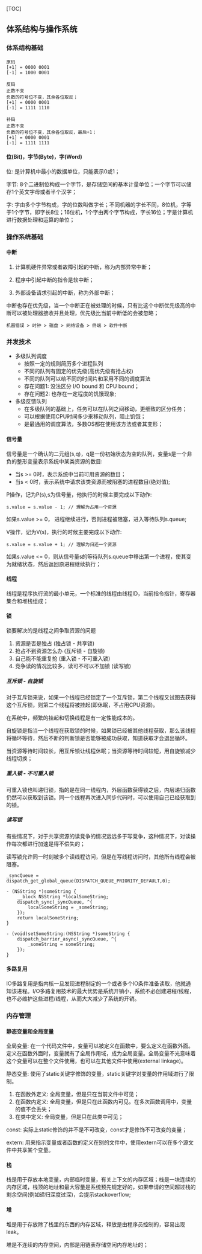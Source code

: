 [TOC]

## 体系结构与操作系统

### 体系结构基础

```
原码
[+1] = 0000 0001
[-1] = 1000 0001

反码
正数不变
负数的符号位不变，其余各位取反；
[+1] = 0000 0001
[-1] = 1111 1110

补码
正数不变
负数的符号位不变，其余各位取反，最后+1；
[+1] = 0000 0001
[-1] = 1111 1111
```

#### 位(Bit)，字节(Byte)，字(Word)

位: 是计算机中最小的数据单位，只能表示0或1；

字节: 8个二进制位构成一个字节，是存储空间的基本计量单位；一个字节可以储存1个英文字母或者半个汉字；

字: 字由多个字节构成，字的位数叫做字长；不同机器的字长不同，8位机，字等于1个字节，即字长8位；16位机，1个字由两个字节构成，字长16位；字是计算机进行数据处理和运算的单位；

### 操作系统基础

#### 中断

1. 计算机硬件异常或者故障引起的中断，称为内部异常中断；

2. 程序中引起中断的指令是软中断；

3. 外部设备请求引起的中断，称为外部中断；

中断也存在优先级，当一个中断正在被处理的时候，只有比这个中断优先级高的中断可以被处理器接收并且处理，优先级比当前中断低的会被忽略；

	机器错误 > 时钟 > 磁盘 > 网络设备 > 终端 > 软件中断
	
### 并发技术

* 多级队列调度
	* 按照一定的规则简历多个进程队列
	* 不同的队列有固定的优先级(高优先级有抢占权)
	* 不同的队列可以给不同的时间片和采用不同的调度算法
	* 存在问题1: 没法区分 I/O bound 和 CPU bound；
	* 存在问题2: 也存在一定程度的饥饿现象;
* 多级反馈队列
	* 在多级队列的基础上，任务可以在队列之间移动，更细致的区分任务；
	* 可以根据使用CPU时间多少来移动队列，阻止饥饿；
	* 是最通用的调度算法，多数OS都在使用该方法或者其变形；

#### 信号量

信号量是一个确认的二元组(s,q)，q是一份初始状态为空的队列，变量s是一个非负的整形变量表示系统中某类资源的数目:

* 当s >= 0时，表示系统中当前可用资源的数目；
* 当s < 0时，表示系统中请求该类资源而被阻塞的进程数目(绝对值);

P操作，记为P(s),s为信号量，他执行的时候主要完成以下动作:

	s.value = s.value - 1; // 理解为占用一个资源
	
如果s.value >= 0， 进程继续进行，否则进程被阻塞，进入等待队列s.queue;

V操作，记为V(s)，执行的时候主要完成以下动作:

	s.value = s.value + 1; // 理解为归还一个资源
	
如果s.value <= 0，则从信号量s的等待队列s.queue中移出第一个进程，使其变为就绪状态，然后返回原进程继续执行；

#### 线程

线程是程序执行流的最小单元，一个标准的线程由线程ID，当前指令指针，寄存器集合和堆栈组成；

#### 锁

锁要解决的是线程之间争取资源的问题

1. 资源是否是独占 (独占锁 - 共享锁)
2. 抢占不到资源怎么办 (互斥锁 - 自旋锁)
3. 自己能不能重复抢 (重入锁 - 不可重入锁)
4. 竞争读的情况比较多，读可不可以不加锁 (读写锁)

##### 互斥锁 - 自旋锁

对于互斥锁来说，如果一个线程已经锁定了一个互斥锁，第二个线程又试图去获得这个互斥锁，则第二个线程将被挂起(即休眠，不占用CPU资源)。

在系统中，频繁的挂起和切换线程是有一定性能成本的。

自旋锁是指当一个线程在获取锁的时候，如果锁已经被其他线程获取，那么该线程将循环等待，然后不断的判断锁是否能够被成功获取，知道获取才会退出循环。

当资源等待时间较长，用互斥锁让线程休眠；当资源等待时间较短，用自旋锁减少线程切换；

##### 重入锁 - 不可重入锁

可重入锁也叫递归锁，指的是在同一线程内，外层函数获得锁之后，内层递归函数仍然可以获取到该锁。同一个线程再次进入同步代码时，可以使用自己已经获取到的锁。

##### 读写锁

有些情况下，对于共享资源的读竞争的情况远远多于写竞争，这种情况下，对读操作每次都进行加速是得不偿失的；

读写锁允许同一时刻被多个读线程访问，但是在写线程访问时，其他所有线程会被阻塞。

```
_syncQueue = dispatch_get_global_queue(DISPATCH_QUEUE_PRIORITY_DEFAULT,0);

- (NSString *)someString {
	__block NSString *localSomeString;
	dispatch_sync(_syncQueue, ^{
		localSomeString = _someString;
	});
	return localSomeString;
}

- (void)setSomeString:(NSString *)someString {
	dispatch_barrier_async(_syncQueue, ^{
		_someString = someString;
	});
}
```

#### 多路复用

IO多路复用是指内核一旦发现进程制定的一个或者多个IO条件准备读取，他就通知该进程。I/O多路复用技术的最大优势是系统开销小，系统不必创建进程/线程，也不必维护这些进程/线程，从而大大减少了系统的开销。

### 内存管理

#### 静态变量和全局变量

全局变量: 在一个代码文件中，变量可以被定义在函数中，要么定义在函数外面。定义在函数外面时，变量就有了全局作用域，成为全局变量。全局变量不光意味着这个变量可以在整个文件使用，也可以在其他文件中使用(external linkage)。

静态变量: 使用了static关键字修饰的变量，static关键字对变量的作用域进行了限制。

1. 在函数外定义: 全局变量，但是只在当前文件中可见；
2. 在函数内定义: 全局变量，但是只在此函数内可见。在多次函数调用中，变量的值不会丢失；
3. 在类中定义: 全局变量，但是只在此类中可见；

const: 实际上static修饰的并不是不可改变，const才是修饰不可改变的变量；

extern: 用来指示变量或者函数的定义在别的文件中，使用extern可以在多个源文件中共享某个变量。

#### 栈

栈是用于存放本地变量，内部临时变量，有关上下文的内存区域；栈是一块连续的内存区域，栈顶的地址和最大容量是系统预先规定好的，如果申请的空间超过栈的剩余空间(例如递归深度过深)，会提示stackoverflow;

#### 堆

堆是用于存放除了栈里的东西的内存区域，释放是由程序员控制的，容易出现leak。

堆是不连续的内存空间，内部是用链表存储空闲内存地址的；

